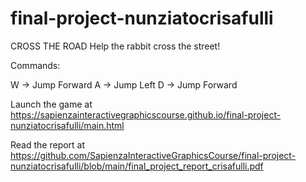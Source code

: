 # final-project-nunziatocrisafulli

CROSS THE ROAD
Help the rabbit cross the street!

Commands: 
  
  W -> Jump Forward
  A -> Jump Left
  D -> Jump Forward

Launch the game at https://sapienzainteractivegraphicscourse.github.io/final-project-nunziatocrisafulli/main.html

Read the report at https://github.com/SapienzaInteractiveGraphicsCourse/final-project-nunziatocrisafulli/blob/main/final_project_report_crisafulli.pdf
